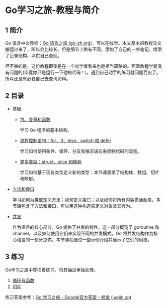 # Go学习之旅-教程与简介

## 1 简介

Go 语言中文教程：[Go 语言之旅 (go-zh.org)](https://tour.go-zh.org/list)，可以在线学。本文基本把教程全文搬运过来了，所以会比较长。但是细节上略有不同，添加了自己的一些笔记，增添了目录结构，以供自己查阅。

但不幸的是，这份教程即使是在一个初学者看来也是相当简略的。照着教程学是没有问题的(毕竟你只是运行一下他的代码！)，遇到自己动手的练习就问题百出了。所以还是有必要自己去查询资料。

## 2 目录

- 基础

  - [包、变量和函数](包、变量和函数.md)

    学习 Go 程序的基本结构。

  - [流程控制语句：for、if、else、switch 和 defer](流程控制语句.md)

    学习如何使用条件、循环、分支和推迟语句来控制代码的流程。

  - [更多类型：struct、slice 和映射](更多类型.md)

    学习如何基于现有类型定义新的类型：本节课涵盖了结构体、数组、切片和映射。

- [方法和接口](方法和接口.md)

  学习如何为类型定义方法；如何定义接口；以及如何将所有内容贯通起来。本节课包含了方法和接口，可以用这种构造来定义对象及其行为。

- [并发](并发.md)

  作为语言的核心部分，Go 提供了并发的特性。这一部分概览了 goroutine 和 channel，以及如何使用它们来实现不同的并发模式。Go 将并发结构作为核心语言的一部分提供。本节课程通过一些示例介绍并展示了它们的用法。

## 3 练习

Go学习之旅中穿插着练习，将其抽出单独处理。

1. [循环与函数](循环与函数.md)
2. [切片](切片.md)

练习答案参考：[Go 学习之旅 - Google官方答案 - 掘金 (juejin.cn)](https://juejin.cn/post/6844903806648451080)
